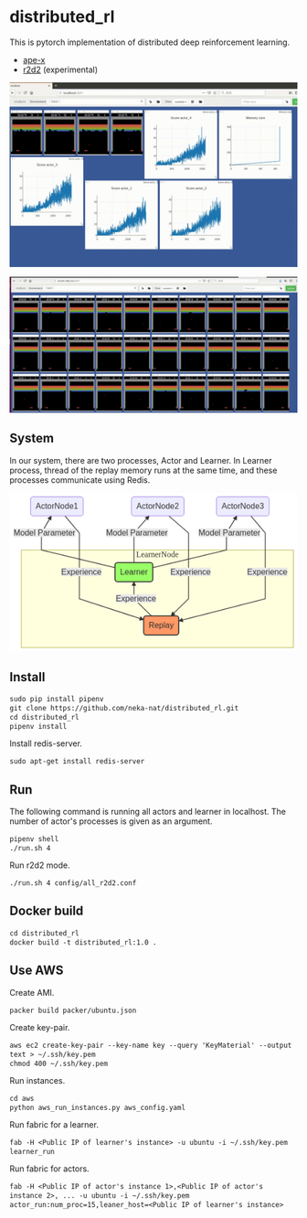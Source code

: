 # distributed_rl

This is pytorch implementation of distributed deep reinforcement learning.

* [ape-x](https://arxiv.org/abs/1803.00933)
* [r2d2](https://openreview.net/forum?id=r1lyTjAqYX) (experimental)

![image](images/image.gif)

![actors](images/actors.gif)

## System
In our system, there are two processes, Actor and Learner.
In Learner process, thread of the replay memory runs at the same time,
and these processes communicate using Redis.

![system](images/system.png)

## Install

```
sudo pip install pipenv
git clone https://github.com/neka-nat/distributed_rl.git
cd distributed_rl
pipenv install
```

Install redis-server.

```
sudo apt-get install redis-server
```

## Run
The following command is running all actors and learner in localhost.
The number of actor's processes is given as an argument.

```
pipenv shell
./run.sh 4
```

Run r2d2 mode.

```
./run.sh 4 config/all_r2d2.conf
```

## Docker build

```
cd distributed_rl
docker build -t distributed_rl:1.0 .
```

## Use AWS

Create AMI.

```
packer build packer/ubuntu.json
```

Create key-pair.

```
aws ec2 create-key-pair --key-name key --query 'KeyMaterial' --output text > ~/.ssh/key.pem
chmod 400 ~/.ssh/key.pem
```

Run instances.

```
cd aws
python aws_run_instances.py aws_config.yaml
```

Run fabric for a learner.

```
fab -H <Public IP of learner's instance> -u ubuntu -i ~/.ssh/key.pem learner_run
```

Run fabric for actors.

```
fab -H <Public IP of actor's instance 1>,<Public IP of actor's instance 2>, ... -u ubuntu -i ~/.ssh/key.pem actor_run:num_proc=15,leaner_host=<Public IP of learner's instance>
```
